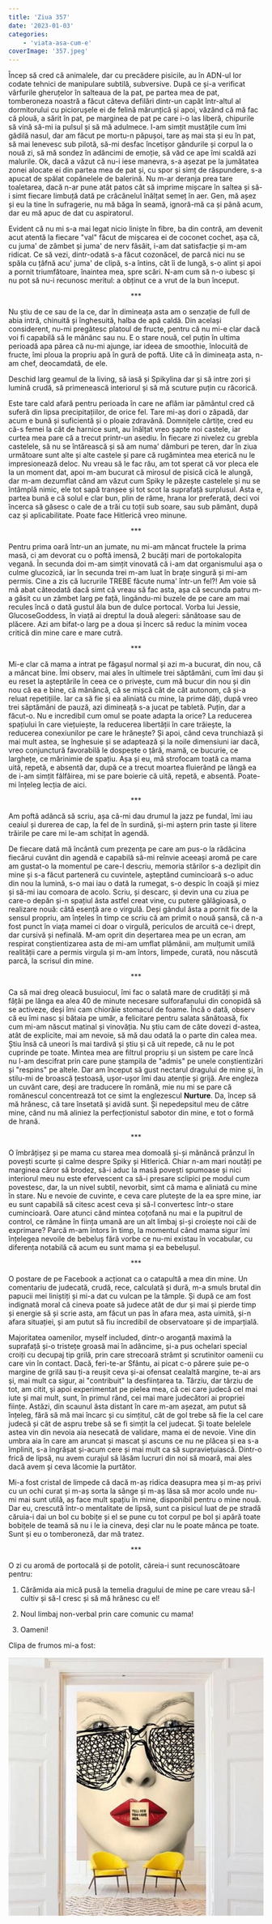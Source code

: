 ```yaml
---
title: 'Ziua 357'
date: '2023-01-03'
categories:
    - 'viata-asa-cum-e'
coverImage: '357.jpeg'
---
```


Încep să cred că animalele, dar cu precădere pisicile, au în ADN-ul lor codate tehnici de manipulare subtilă, subversive. După ce și-a verificat vârfurile gheruțelor în salteaua de la pat, pe partea mea de pat, tomberoneza noastră a făcut câteva defilări dintr-un capăt într-altul al dormitorului cu piciorușele ei de felină mărunțică și apoi, văzând că mă fac că plouă, a sărit în pat, pe marginea de pat pe care i-o las liberă, chipurile să vină să-mi ia pulsul și să mă adulmece. I-am simțit mustățile cum îmi gâdilă nasul, dar am făcut pe mortu-n păpușoi, tare aș mai sta și eu în pat, să mai lenevesc sub pilotă, să-mi desfac încetișor gândurile și corpul la o nouă zi, să mă sondez în adâncimi de emoție, să văd ce ape îmi scaldă azi malurile. Ok, dacă a văzut că nu-i iese manevra, s-a așezat pe la jumătatea zonei alocate ei din partea mea de pat și, cu spor și simț de răspundere, s-a apucat de spălat copănelele de balerină. Nu m-ar deranja prea tare toaletarea, dacă n-ar pune atât patos cât să imprime mișcare în saltea și să-i simt fiecare limbuță dată pe crăcănelul înălțat semeț în aer. Gen, mă așez și eu la tine în sufragerie, nu mă băga în seamă, ignoră-mă ca și până acum, dar eu mă apuc de dat cu aspiratorul.

Evident că nu mi s-a mai legat nicio liniște în fibre, ba din contră, am devenit acut atentă la fiecare "val" făcut de mișcarea ei de coconet cochet, așa că, cu juma' de zâmbet și juma' de nerv fâsâit, i-am dat satisfacție și m-am ridicat. Ce să vezi, dintr-odată s-a făcut cozonăcel, de parcă nici nu se spăla cu țâfnă acu' juma' de clipă, s-a întins, cât îi de lungă, s-o alint și apoi a pornit triumfătoare, înaintea mea, spre scări. N-am cum să n-o iubesc și nu pot să nu-i recunosc meritul: a obținut ce a vrut de la bun început.

<p style="text-align: center;">***</p>

Nu știu de ce sau de la ce, dar în dimineața asta am o senzație de full de abia intră, chinuită și înghesuită, halba de apă caldă. Din același considerent, nu-mi pregătesc platoul de fructe, pentru că nu mi-e clar dacă voi fi capabilă să le mănânc sau nu. E o stare nouă, cel puțin în ultima perioadă apa părea că nu-mi ajunge, iar ideea de smoothie, înlocuită de fructe, îmi ploua la propriu apă în gură de poftă. Uite că în dimineața asta, n-am chef, deocamdată, de ele.

Deschid larg geamul de la living, să iasă și Spikylina dar și să intre zori și lumină crudă, să primenească interiorul și să mă scuture puțin cu răcorică.

Este tare cald afară pentru perioada în care ne aflăm iar pământul cred că suferă din lipsa precipitațiilor, de orice fel. Tare mi-aș dori o zăpadă, dar acum e bună și suficientă și o ploaie zdravănă. Domnițele cârtițe, cred eu că-s femei la cât de harnice sunt, au înălțat vreo șapte noi castele, iar curtea mea pare că a trecut printr-un asediu. În fiecare zi nivelez cu grebla castelele, să nu se întărească și să am numa' dâmburi pe teren, dar în ziua următoare sunt alte și alte castele și pare că rugămintea mea eterică nu le impresionează deloc. Nu vreau să le fac rău, am tot sperat că vor pleca ele la un moment dat, apoi m-am bucurat că mirosul de pisică cică le alungă, dar m-am dezumflat când am văzut cum Spiky le păzește castelele și nu se întâmplă nimic, ele tot sapă tranșee și tot scot la suprafață surplusul. Asta e, partea bună e că solul e clar bun, plin de râme, hrana lor preferată, deci voi încerca să găsesc o cale de a trăi cu toții sub soare, sau sub pământ, după caz și aplicabilitate. Poate face Hitlerică vreo minune.

<p style="text-align: center;">***</p>

Pentru prima oară într-un an jumate, nu mi-am mâncat fructele la prima masă, ci am devorat cu o poftă imensă, 2 bucăți mari de portokalopita vegană. În secunda doi m-am simțit vinovată că i-am dat organismului așa o culme glucozică, iar în secunda trei m-am luat în brațe singură și mi-am permis. Cine a zis că lucrurile TREBE făcute numa' într-un fel?! Am voie să mă abat câteodată dacă simt că vreau să fac asta, așa că secunda patru m-a găsit cu un zâmbet larg pe față, lingându-mi buzele de pe care am mai recules încă o dată gustul ăla bun de dulce portocal. Vorba lui Jessie, GlucoseGoddess, în viață ai dreptul la două alegeri: sănătoase sau de plăcere. Azi am bifat-o larg pe a doua și încerc să reduc la minim vocea critică din mine care e mare cutră.

<p style="text-align: center;">***</p>

Mi-e clar că mama a intrat pe făgașul normal și azi m-a bucurat, din nou, că a mâncat bine. Îmi observ, mai ales în ultimele trei săptămâni, cum îmi dau și eu reset la așteptările în ceea ce o privește, cum mă bucur din nou și din nou că ea e bine, că mănâncă, că se mișcă cât de cât autonom, că și-a reluat repetițiile. Iar ca să fie și ea aliniată cu mine, la prime dăți, după vreo trei săptămâni de pauză, azi dimineață s-a jucat pe tabletă. Puțin, dar a făcut-o. Nu e incredibil cum omul se poate adapta la orice? La reducerea spațiului în care viețuiește, la reducerea libertății în care trăiește, la reducerea conexiunilor pe care le hrănește? Și apoi, când ceva trunchiază și mai mult astea, se înghesuie și se adaptează și la noile dimensiuni iar dacă, vreo conjunctură favorabilă le dospește o țâră, mamă, ce bucurie, ce larghețe, ce mărinimie de spațiu. Așa și eu, mă strofocam toată ca mama uită, repetă, e absentă dar, după ce a trecut moartea fluierând pe lângă ea de i-am simțit fâlfâirea, mi se pare boierie că uită, repetă, e absentă. Poate-mi înțeleg lecția de aici.

<p style="text-align: center;">***</p>

Am poftă adâncă să scriu, așa că-mi dau drumul la jazz pe fundal, îmi iau ceaiul și durerea de cap, la fel de în surdină, și-mi aștern prin taste și litere trăirile pe care mi le-am schițat în agendă.

De fiecare dată mă încântă cum prezența pe care am pus-o la rădăcina fiecărui cuvânt din agendă e capabilă să-mi reînvie aceeași aromă pe care am gustat-o la momentul pe care-l descriu, memoria stărilor s-a dezlipit din mine și s-a făcut parteneră cu cuvintele, așteptând cumincioară s-o aduc din nou la lumină, s-o mai iau o dată la rumegat, s-o despic în coajă și miez și să-mi iau comoara de acolo. Scriu, și descarc, și devin una cu ziua pe care-o depăn și-n spațiul ăsta astfel creat vine, cu putere gălăgioasă, o realizare nouă: câtă esență are o virgulă. Deși gândul ăsta a pornit fix de la sensul propriu, am înțeles în timp ce scriu că am primit o nouă șansă, că n-a fost punct în viața mamei ci doar o virgulă, periculos de arcuită ce-i drept, dar cursivă și nefinală. M-am oprit din deșertarea mea pe un ecran, am respirat conștientizarea asta de mi-am umflat plămânii, am mulțumit umilă realității care a permis virgula și m-am întors, limpede, curată, nou născută parcă, la scrisul din mine.

<p style="text-align: center;">***</p>

Ca să mai dreg oleacă busuiocul, îmi fac o salată mare de crudități și mă fâțâi pe lânga ea alea 40 de minute necesare sulforafanului din conopidă să se activeze, deși îmi cam chiorăie stomacul de foame. Încă o dată, observ că eu îmi nasc și bătaia pe umăr, a felicitare pentru salata sănătoasă, fix cum mi-am născut matinal și vinovăția. Nu știu cam de câte dovezi d-astea, atât de explicite, mai am nevoie, să mă dau odată la o parte din calea mea. Știu însă că uneori îs mai tardivă și știu și că uit repede, că nu le pot cuprinde pe toate. Mintea mea are filtrul propriu și un sistem pe care încă nu l-am descifrat prin care pune ștampila de "admis" pe unele conștientizări și "respins" pe altele. Dar am început să gust nectarul dragului de mine și, în stilu-mi de broască țestoasă, ușor-ușor îmi dau atenție și grijă. Are engleza un cuvânt care, deși are traducere în română, mie nu mi se pare că românescul concentrează tot ce simt la englezescul **Nurture**. Da, încep să mă hrănesc, că tare însetată și avidă sunt. Și nepedepsitul meu de către mine, când nu mă aliniez la perfecționistul sabotor din mine, e tot o formă de hrană.

<p style="text-align: center;">***</p>

O îmbrățișez și pe mama cu starea mea domoală și-și mănâncă prânzul în povești scurte și calme despre Spiky și Hitlerică. Chiar n-am mari noutăți pe marginea căror să brodez, să-i aduc la masă povești spumoase și nici interiorul meu nu este efervescent ca să-i presare sclipici pe modul cum povestesc, dar, la un nivel subtil, nevorbit, simt că mama e aliniată cu mine în stare. Nu e nevoie de cuvinte, e ceva care plutește de la ea spre mine, iar eu sunt capabilă să citesc acest ceva și să-l convertesc într-o stare cumincioară. Oare atunci când mintea coțofană nu mai e la pupitrul de control, ce rămâne în ființa umană are un alt limbaj și-și croiește noi căi de exprimare? Parcă m-am întors în timp, la momentul când mama sigur îmi înțelegea nevoile de bebeluș fără vorbe ce nu-mi existau în vocabular, cu diferența notabilă că acum eu sunt mama și ea bebelușul.

<p style="text-align: center;">***</p>

O postare de pe Facebook a acționat ca o catapultă a mea din mine. Un comentariu de judecată, crudă, rece, calculată și dură, m-a smuls brutal din papucii mei liniștiți și mi-a dat cu vulcan pe la tâmple. Și după ce am fost indignată moral că cineva poate să judece atât de dur și mai și pierde timp și energie să și scrie asta, am făcut un pas în afara mea, asta uimită, și-n afara situației, și am putut să fiu incredibil de observatoare și de imparțială.

Majoritatea oamenilor, myself included, dintr-o aroganță maximă la suprafață și-o tristețe groasă mai în adâncime, și-a pus ochelari special croiți cu decupaj tip grilă, prin care strecoară strâmt și scrutinitor oamenii cu care vin în contact. Dacă, feri-te-ar Sfântu, ai picat c-o părere șuie pe-o margine de grilă sau ți-a reușit ceva și-ai ofensat cealaltă margine, te-ai ars și, mai mult ca sigur, ai "contribuit" la desființarea ta. Târziu, dar târziu de tot, am citit, și apoi experimentat pe pielea mea, că cei care judecă cel mai iute și mai mult, sunt, în primul rând, cei mai mare judecători ai propriei ființe. Astăzi, din scaunul ăsta distant în care m-am așezat, am putut să înțeleg, fără să mă mai încarc și cu simțitul, cât de gol trebe să fie la cel care judecă și cât de aspru trebe să se fi simțit la cel judecat. Și toate belelele astea vin din nevoia aia nesecată de validare, mama ei de nevoie. Vine din umbra aia în care am aruncat și mascat și ascuns ce nu ne plăcea și ea s-a împlinit, s-a îngrășat și-acum cere și mai mult ca să supraviețuiască. Dintr-o frică de lipsă, nu avem curajul să lăsăm lucruri din noi să moară, mai ales dacă avem și ceva lăcomie la purtător.

Mi-a fost cristal de limpede că dacă m-aș ridica deasupra mea și m-aș privi cu un ochi curat și m-aș sorta la sânge și m-aș lăsa să mor acolo unde nu-mi mai sunt utilă, aș face mult spațiu în mine, disponibil pentru o mine nouă. Dar eu, crescută într-o mentalitate de lipsă, sunt ca pisicul luat de pe stradă căruia-i dai un bol cu bobițe și el se pune cu tot corpul pe bol și apără toate bobițele de teamă să nu i le ia cineva, deși clar nu le poate mânca pe toate. Sunt și eu o tomberoneză, dar mă tratez.

<p style="text-align: center;">***</p>

O zi cu aromă de portocală și de potolit, căreia-i sunt recunoscătoare pentru:

1. Cărămida aia mică pusă la temelia dragului de mine pe care vreau să-l cultiv și să-l cresc și să mă hrănesc cu el!

2. Noul limbaj non-verbal prin care comunic cu mama!

3. Oameni!

Clipa de frumos mi-a fost:

![](images/357-2.jpeg)
